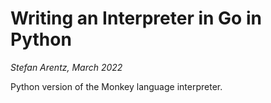 # Writing an Interpreter in Go in Python
_Stefan Arentz, March 2022_

Python version of the Monkey language interpreter.
